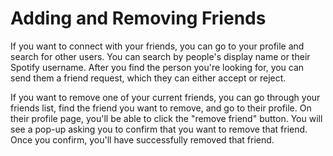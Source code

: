# Adding and Removing Friends

If you want to connect with your friends, you can go to your profile and search
for other users. You can search by people's display name or their Spotify
username. After you find the person you're looking for, you can send them a
friend request, which they can either accept or reject.

If you want to remove one of your current friends, you can go through your
friends list, find the friend you want to remove, and go to their profile. On
their profile page, you'll be able to click the "remove friend" button. You
will see a pop-up asking you to confirm that you want to remove that friend.
Once you confirm, you'll have successfully removed that friend.

